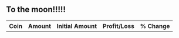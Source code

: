 ## To the moon!!!!!


<link rel="stylesheet" href="https://www.w3schools.com/w3css/4/w3.css">

  
<div class="w3-container">
    <table id="myTable" class="w3-table-all">
        <tbody>
            <tr>
                <th>Coin</th>
                <th>Amount</th>
                <th>Initial Amount</th>
                <th>Profit/Loss</th>
                <th>% Change</th>
            </tr>
        </tbody>    
    </table>
  </div>
  <p id="totalAmount"></p>
  <p id="profitLoss"></p>
  <p id="percentageChange"></p>
  



<script>
    const COSMOS = "cosmos";
    const ETHEREUM = "ethereum";
    const SIFCHAIN = "sifchain";
    const USDCOIN = "usd-coin";
    const APECOIN = "apecoin";
    const PARAGEN = "paragen";
    const KADENA = "kadena";
    const INITIALQTT = 27046;
    let coins = [COSMOS,ETHEREUM,SIFCHAIN,USDCOIN,APECOIN,KADENA,PARAGEN];

    //APE
    const APE = {
        "value":0,
        "amount":287.83188,
        "initialamount": 3255.0,
        "ticker": "APE",
        "name": APECOIN,
        "profit":0
    };
    //PARAGEN
    const RGEN = {
        "value":0,
        "amount":10005.0,
        "initialamount": 2773.0,
        "ticker":"RGEN",
        "name": PARAGEN,
        "profit":0
    };
    //KADENA
    const KDA = {
        "value":0,
        "amount":392.87,
        "initialamount": 2605.0,
        "ticker":"KDA",
        "name": KADENA,
        "profit":0
    };
    //LIQUID

    const liquid = {
        "value" :2130.0 + 1308.0 + 120.0,
        "profit": 0,
        "initialAmount": 2130.0 + 1308.0 + 120.0,
        "token": "BUSD",
        "ticker": "BUSD"
    }

    const nomiswap = {
        "value" :6500.0,
        "profit": 300,
        "initialAmount": 6200,
        "token": "NOMI",
        "ticker": "NOMI"
    }
        
    let cosmosfarm = {
        "ticker" : COSMOS,
        "sifchainPool" :"atom",
        "div1": "atom",
        "div2": "atomoverall",
        "token":"ATOM",
        "value":0,
        "profit":0,
        "initialAmount":3240,
        "decimals":1000000
    }

    let ethereumfarm = {
        "ticker" : ETHEREUM,
        "sifchainPool" :"eth",
        "div1": "ethereum",
        "div2": "ethereumoverall",
        "token":"ETH",
        "value":0,
        "profit":0,
        "initialAmount":3000,
        "decimals":1000000000000000000
    }

    let usdcfarm = {
        "ticker" : USDCOIN,
        "sifchainPool" :"usdc",
        "div1": "usdc",
        "div2": "usdcoverall",
        "token":"USDC",
        "value":0,
        "profit":0,
        "initialAmount":2400,
        "decimals":1000000
    }

    let mymap;


    var queryString = coins.join(',')


    function getCoinsData() {

        //fetch all coins prices
        fetch('https://api.coingecko.com/api/v3/coins/markets?vs_currency=usd&ids='+queryString)
        .then((response) => response.json())
        .then((data) => {
            mymap = new Map(data.map(object => [object["id"],object["current_price"]]));
            printCoin(APE);
            printCoin(KDA);
            printCoin(RGEN);
        })

        //fetch farm coins tokens
        getFarmData(cosmosfarm);
        getFarmData(ethereumfarm);
        getFarmData(usdcfarm);
        
        printFarm(liquid);
        printFarm(nomiswap);
    }

    function getFarmData(farm) {

        fetch('https://fathomless-plateau-83860.herokuapp.com/https://data.sifchain.finance/beta/pool/'+farm['sifchainPool']+'/liquidityProvider/sif1tn83mw9lryfm38aah8m94kkle8uwzwvfj7n4n5')
        .then(response=>response.json())
        .then((data) => {
            let token1 = data["externalAsset"]["balance"]/farm['decimals'];
            let token2 = data["nativeAsset"]["balance"]/1000000000000000000;
            farm["value"] = token1*mymap.get(farm["ticker"]) + token2*mymap.get(SIFCHAIN)
            farm["profit"] = farm["value"] - farm["initialAmount"];
            printFarm(farm);
        })
    }

    function printFarm(farm) {
        // document.getElementById(farm["div1"]).innerHTML =  farm["token"] +"/ROWAN: $" +  farm["value"];
        // document.getElementById(farm["div2"]).innerHTML =  "Profit/Loss: $" +  farm["profit"];
        var tbodyRef = document.getElementById('myTable').getElementsByTagName('tbody')[0];

        var newRow = tbodyRef.insertRow();  
        var newCell = newRow.insertCell();  
        var newText = document.createTextNode(farm['token']);
        newCell.appendChild(newText);   
        var newCell = newRow.insertCell();  
        var newText = document.createTextNode(farm["value"].toFixed(2));
        newCell.appendChild(newText);
        var newCell = newRow.insertCell();  
        var newText = document.createTextNode(farm["initialAmount"].toFixed(2));
        newCell.appendChild(newText);
        var newCell = newRow.insertCell();  
        var newText = document.createTextNode(farm["profit"].toFixed(2));
        newCell.appendChild(newText);
        let percentage = ((farm["value"]/farm["initialAmount"])-1)*100
        var newCell = newRow.insertCell();  
        var newText = document.createTextNode(percentage.toFixed(2));
        newCell.appendChild(newText);
        updateTotal();
    }

    function updateTotal(){
        let totalAmount = (cosmosfarm["value"]+ethereumfarm["value"]+usdcfarm["value"]+RGEN["value"]+KDA["value"]+APE["value"]+liquid["value"]+nomiswap["value"]).toFixed(2);
        document.getElementById("totalAmount").innerHTML =  "Total: "+ totalAmount;
        document.getElementById("profitLoss").innerHTML =  "Profit/Loss: "+ (cosmosfarm["profit"]+ethereumfarm["profit"]+usdcfarm["profit"]+RGEN["profit"]+KDA["profit"]+APE["profit"]+nomiswap["profit"]).toFixed(2);
        document.getElementById("percentageChange").innerHTML =  "Percentage change: "+ (((totalAmount/INITIALQTT)-1)*100).toFixed(2) + "%";
    }


    function printCoin(coin) {
        let currentPrice = mymap.get(coin["name"]);
        coin["profit"] = currentPrice*coin["amount"] - coin["initialamount"]
        coin["value"] = currentPrice*coin["amount"]

        var tbodyRef = document.getElementById('myTable').getElementsByTagName('tbody')[0];

        var newRow = tbodyRef.insertRow();  
        var newCell = newRow.insertCell();  
        var newText = document.createTextNode(coin['ticker']);
        newCell.appendChild(newText);   
        var newCell = newRow.insertCell();  
        var newText = document.createTextNode(coin["value"].toFixed(2));
        newCell.appendChild(newText);   
        var newCell = newRow.insertCell();  
        var newText = document.createTextNode(coin["initialamount"].toFixed(2));
        newCell.appendChild(newText);
        var newCell = newRow.insertCell();  
        var newText = document.createTextNode(coin["profit"].toFixed(2));
        newCell.appendChild(newText);
        var newCell = newRow.insertCell();  
        let percentage = ((coin["value"]/coin["initialamount"])-1)*100
        var newText = document.createTextNode(percentage.toFixed(2));
        newCell.appendChild(newText);

        updateTotal();
    }

    getCoinsData();


</script>
